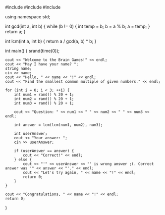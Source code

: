 #include <iostream>
#include <cstdlib>
#include <ctime>

using namespace std;

int gcd(int a, int b) {
    while (b != 0) {
        int temp = b;
        b = a % b;
        a = temp;
    }
    return a;
}

int lcm(int a, int b) {
    return a / gcd(a, b) * b;
}

int main() {
    srand(time(0)); 

    cout << "Welcome to the Brain Games!" << endl;
    cout << "May I have your name? ";
    string name;
    cin >> name;
    cout << "Hello, " << name << "!" << endl;
    cout << "Find the smallest common multiple of given numbers." << endl;

    for (int i = 0; i < 3; ++i) {
        int num1 = rand() % 20 + 1; 
        int num2 = rand() % 20 + 1;
        int num3 = rand() % 20 + 1;

        cout << "Question: " << num1 << " " << num2 << " " << num3 << endl;

        int answer = lcm(lcm(num1, num2), num3);

        int userAnswer;
        cout << "Your answer: ";
        cin >> userAnswer;

        if (userAnswer == answer) {
            cout << "Correct!" << endl;
        } else {
            cout << "'" << userAnswer << "' is wrong answer ;(. Correct answer was '" << answer << "'." << endl;
            cout << "Let's try again, " << name << "!" << endl;
            return 0;
        }
    }

    cout << "Congratulations, " << name << "!" << endl;
    return 0;
}
